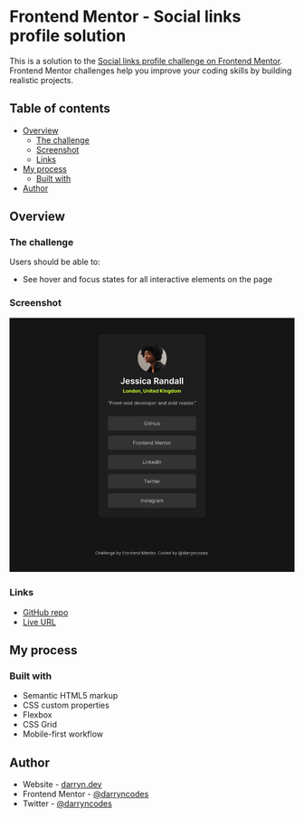 # Frontend Mentor - Social links profile solution

This is a solution to the [Social links profile challenge on Frontend Mentor](https://www.frontendmentor.io/challenges/social-links-profile-UG32l9m6dQ). Frontend Mentor challenges help you improve your coding skills by building realistic projects.

## Table of contents

-   [Overview](#overview)
    -   [The challenge](#the-challenge)
    -   [Screenshot](#screenshot)
    -   [Links](#links)
-   [My process](#my-process)
    -   [Built with](#built-with)
-   [Author](#author)

## Overview

### The challenge

Users should be able to:

-   See hover and focus states for all interactive elements on the page

### Screenshot

![](./desktop.png)

### Links

-   [GitHub repo](https://github.com/darryncodes/social-links-profile)
-   [Live URL](https://darryncodes.github.io/social-links-profile/)

## My process

### Built with

-   Semantic HTML5 markup
-   CSS custom properties
-   Flexbox
-   CSS Grid
-   Mobile-first workflow

## Author

-   Website - [darryn.dev](https://darryn.dev)
-   Frontend Mentor - [@darryncodes](https://www.frontendmentor.io/profile/darryncodes)
-   Twitter - [@darryncodes](https://www.twitter.com/darryncodes)
